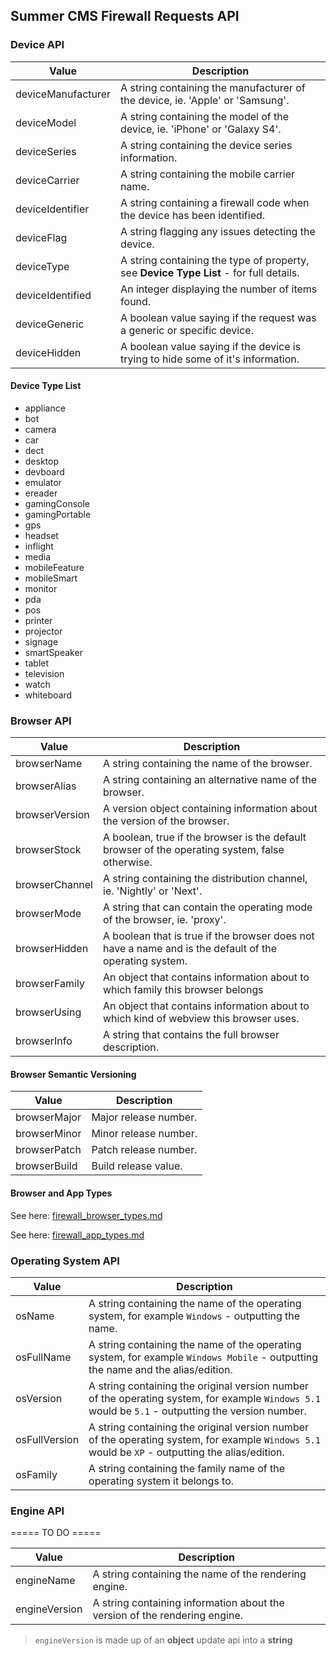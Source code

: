 ## Summer CMS Firewall Requests API

### Device API

Value | Description
---|---
deviceManufacturer | A string containing the manufacturer of the device, ie. 'Apple' or 'Samsung'.
deviceModel | A string containing the model of the device, ie. 'iPhone' or 'Galaxy S4'.
deviceSeries | A string containing the device series information.
deviceCarrier | A string containing the mobile carrier name.
deviceIdentifier | A string containing a firewall code when the device has been identified.
deviceFlag | A string flagging any issues detecting the device.
deviceType | A string containing the type of property, see **Device Type List** - for full details.
deviceIdentified | An integer displaying the number of items found.
deviceGeneric | A boolean value saying if the request was a generic or specific device.
deviceHidden | A boolean value saying if the device is trying to hide some of it's information.

#### Device Type List

- appliance
- bot
- camera
- car
- dect
- desktop
- devboard
- emulator
- ereader
- gamingConsole
- gamingPortable
- gps
- headset
- inflight
- media
- mobileFeature
- mobileSmart
- monitor
- pda
- pos
- printer
- projector
- signage
- smartSpeaker
- tablet
- television
- watch
- whiteboard

### Browser API

Value | Description
---|---
browserName | A string containing the name of the browser.
browserAlias | A string containing an alternative name of the browser.
browserVersion | A version object containing information about the version of the browser.
browserStock | A boolean, true if the browser is the default browser of the operating system, false otherwise.
browserChannel | A string containing the distribution channel, ie. 'Nightly' or 'Next'.
browserMode | A string that can contain the operating mode of the browser, ie. 'proxy'.
browserHidden | A boolean that is true if the browser does not have a name and is the default of the operating system.
browserFamily | An object that contains information about to which family this browser belongs
browserUsing | An object that contains information about to which kind of webview this browser uses.
browserInfo | A string that contains the full browser description.

#### Browser Semantic Versioning

Value | Description
---|---
browserMajor | Major release number.
browserMinor | Minor release number.
browserPatch | Patch release number.
browserBuild | Build release value.

#### Browser and App Types

See here: [firewall_browser_types.md](https://github.com/ayumi-cloud/oc-security-module/blob/master/docs/api/firewall_browser_types.md)

See here: [firewall_app_types.md](https://github.com/ayumi-cloud/oc2-security-module/blob/master/docs/api/firewall_app_types.md)

### Operating System API

Value | Description
---|---
osName | A string containing the name of the operating system, for example `Windows` - outputting the name.
osFullName | A string containing the name of the operating system, for example `Windows Mobile` - outputting the name and the alias/edition.
osVersion | A string containing the original version number of the operating system, for example `Windows 5.1` would be `5.1` - outputting the version number.
osFullVersion | A string containing the original version number of the operating system, for example `Windows 5.1` would be `XP` - outputting the alias/edition.
osFamily | A string containing the family name of the operating system it belongs to.

### Engine API

===== TO DO =====

Value | Description
---|---
engineName | A string containing the name of the rendering engine.
engineVersion | A string containing information about the version of the rendering engine.

> `engineVersion` is made up of an **object** update api into a **string**
